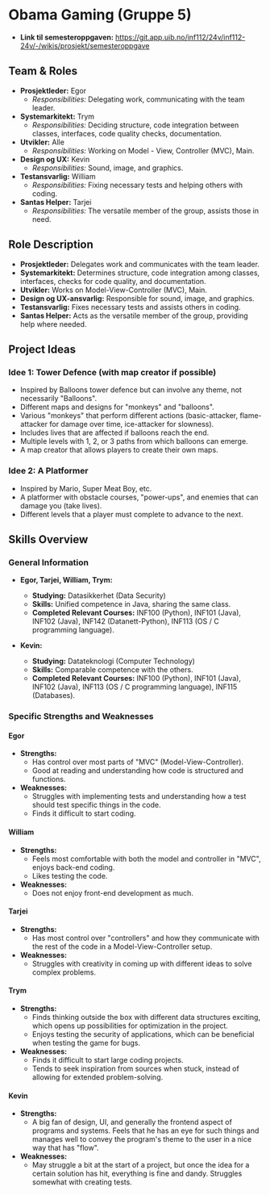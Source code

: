 # Obama Gaming (Gruppe 5)
- **Link til semesteroppgaven:** https://git.app.uib.no/inf112/24v/inf112-24v/-/wikis/prosjekt/semesteroppgave
## Team & Roles

- **Prosjektleder:** Egor
  - *Responsibilities:* Delegating work, communicating with the team leader.
- **Systemarkitekt:** Trym
  - *Responsibilities:* Deciding structure, code integration between classes, interfaces, code quality checks, documentation.
- **Utvikler:** Alle
  - *Responsibilities:* Working on Model - View, Controller (MVC), Main.
- **Design og UX:** Kevin
  - *Responsibilities:* Sound, image, and graphics.
- **Testansvarlig:** William
  - *Responsibilities:* Fixing necessary tests and helping others with coding.
- **Santas Helper:** Tarjei
  - *Responsibilities:* The versatile member of the group, assists those in need.

## Role Description

- **Prosjektleder:** Delegates work and communicates with the team leader.
- **Systemarkitekt:** Determines structure, code integration among classes, interfaces, checks for code quality, and documentation.
- **Utvikler:** Works on Model-View-Controller (MVC), Main.
- **Design og UX-ansvarlig:** Responsible for sound, image, and graphics.
- **Testansvarlig:** Fixes necessary tests and assists others in coding.
- **Santas Helper:** Acts as the versatile member of the group, providing help where needed.

## Project Ideas

### Idee 1: Tower Defence (with map creator if possible)

- Inspired by Balloons tower defence but can involve any theme, not necessarily "Balloons".
- Different maps and designs for "monkeys" and "balloons".
- Various "monkeys" that perform different actions (basic-attacker, flame-attacker for damage over time, ice-attacker for slowness).
- Includes lives that are affected if balloons reach the end.
- Multiple levels with 1, 2, or 3 paths from which balloons can emerge.
- A map creator that allows players to create their own maps.

### Idee 2: A Platformer

- Inspired by Mario, Super Meat Boy, etc.
- A platformer with obstacle courses, "power-ups", and enemies that can damage you (take lives).
- Different levels that a player must complete to advance to the next.

## Skills Overview

### General Information

- **Egor, Tarjei, William, Trym:**
  - **Studying:** Datasikkerhet (Data Security)
  - **Skills:** Unified competence in Java, sharing the same class.
  - **Completed Relevant Courses:** INF100 (Python), INF101 (Java), INF102 (Java), INF142 (Datanett-Python), INF113 (OS / C programming language).

- **Kevin:**
  - **Studying:** Datateknologi (Computer Technology)
  - **Skills:** Comparable competence with the others.
  - **Completed Relevant Courses:** INF100 (Python), INF101 (Java), INF102 (Java), INF113 (OS / C programming language), INF115 (Databases).

### Specific Strengths and Weaknesses

#### Egor

- **Strengths:**
  - Has control over most parts of "MVC" (Model-View-Controller).
  - Good at reading and understanding how code is structured and functions.
- **Weaknesses:**
  - Struggles with implementing tests and understanding how a test should test specific things in the code.
  - Finds it difficult to start coding.

#### William

- **Strengths:**
  - Feels most comfortable with both the model and controller in "MVC", enjoys back-end coding.
  - Likes testing the code.
- **Weaknesses:**
  - Does not enjoy front-end development as much.

#### Tarjei

- **Strengths:**
  - Has most control over "controllers" and how they communicate with the rest of the code in a Model-View-Controller setup.
- **Weaknesses:**
  - Struggles with creativity in coming up with different ideas to solve complex problems.

#### Trym

- **Strengths:**
  - Finds thinking outside the box with different data structures exciting, which opens up possibilities for optimization in the project.
  - Enjoys testing the security of applications, which can be beneficial when testing the game for bugs.
- **Weaknesses:**
  - Finds it difficult to start large coding projects.
  - Tends to seek inspiration from sources when stuck, instead of allowing for extended problem-solving.

#### Kevin

- **Strengths:**
  - A big fan of design, UI, and generally the frontend aspect of programs and systems. Feels that he has an eye for such things and manages well to convey the program's theme to the user in a nice way that has "flow".
- **Weaknesses:**
  - May struggle a bit at the start of a project, but once the idea for a certain solution has hit, everything is fine and dandy. Struggles somewhat with creating tests.


